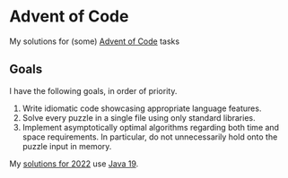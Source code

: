 # Advent of Code

My solutions for (some) [Advent of Code](https://adventofcode.com) tasks

## Goals

I have the following goals, in order of priority.

 1. Write idiomatic code showcasing appropriate language features.
 1. Solve every puzzle in a single file using only standard libraries.
 1. Implement asymptotically optimal algorithms regarding both time and space requirements. In particular, do not unnecessarily hold onto the puzzle input in memory.

My [solutions for 2022](https://github.com/sebfisch/AdventOfCode/tree/latest/year2022) 
use [Java 19](https://openjdk.org/projects/jdk/19/).
